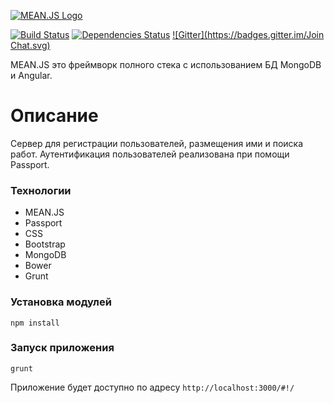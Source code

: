 [![MEAN.JS Logo](http://meanjs.org/img/logo-small.png)](http://meanjs.org/)

[![Build Status](https://travis-ci.org/meanjs/mean.svg?branch=master)](https://travis-ci.org/meanjs/mean)
[![Dependencies Status](https://david-dm.org/meanjs/mean.svg)](https://david-dm.org/meanjs/mean)
[![Gitter](https://badges.gitter.im/Join Chat.svg)](https://gitter.im/meanjs/mean?utm_source=badge&utm_medium=badge&utm_campaign=pr-badge&utm_content=badge)

MEAN.JS это фреймворк полного стека с использованием БД MongoDB и Angular.

# Описание
Сервер для регистрации пользователей, размещения ими и поиска работ. Аутентификация пользователей реализована при помощи Passport.

### Технологии
* MEAN.JS
* Passport
* CSS
* Bootstrap
* MongoDB
* Bower
* Grunt

### Установка модулей
`npm install`

### Запуск приложения
`grunt`

Приложение будет доступно по адресу `http://localhost:3000/#!/`
